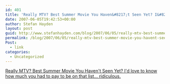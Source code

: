 ```yaml
---
id: 401
title: 'Really MTV? Best Summer Movie You Haven&#8217;t Seen Yet? I&#8217;d love to know how much you had to pay to be on that list&#8230; ridiculous.'
date: 2007-06-05T19:42:53+00:00
author: Stefan Hayden
layout: post
guid: http://www.stefanhayden.com/blog/2007/06/05/really-mtv-best-summer-movie-you-havent-seen-yet-id-love-to-know-how-much-you-had-to-pay-to-be-on-that-list-ridiculous/
permalink: /blog/2007/06/05/really-mtv-best-summer-movie-you-havent-seen-yet-id-love-to-know-how-much-you-had-to-pay-to-be-on-that-list-ridiculous/
Post:
  - link
categories:
  - Uncategorized
---
```

<p><a href="http://www.mtv.com/overdrive/?name=special2&id=1558193&vid=146487">Really MTV? Best Summer Movie You Haven't Seen Yet? I'd love to know how much you had to pay to be on that list... ridiculous.</a>
</p>
